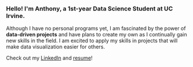 ### Hello! I'm Anthony, a 1st-year Data Science Student at UC Irvine.

Although I have no personal programs yet, I am fascinated by the power of **data-driven projects** and have plans to create my own as I continually gain new
skills in the field. I am excited to apply my skills in projects that will make data visualization easier for others. 

Check out my [LinkedIn](https://www.linkedin.com/in/anthonyccusimano/) and [resume](https://drive.google.com/file/d/1eA3iwC42wAghUtY1fKFade8ZScGdysRe/view?usp=sharing)!

<!---
AnthonyCusi/AnthonyCusi is a ✨ special ✨ repository because its `README.md` (this file) appears on your GitHub profile.
You can click the Preview link to take a look at your changes.
--->
